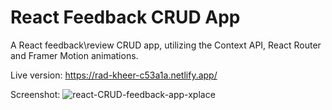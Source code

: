 # React Feedback CRUD App

A React feedback\review CRUD app, utilizing the Context API, React Router and
Framer Motion animations.

Live version: https://rad-kheer-c53a1a.netlify.app/

Screenshot:
![react-CRUD-feedback-app-xplace](https://github.com/nimroddanielmaayan/feedback-app/assets/30357578/8b044867-7ee6-4212-9400-8a225da844e0)
